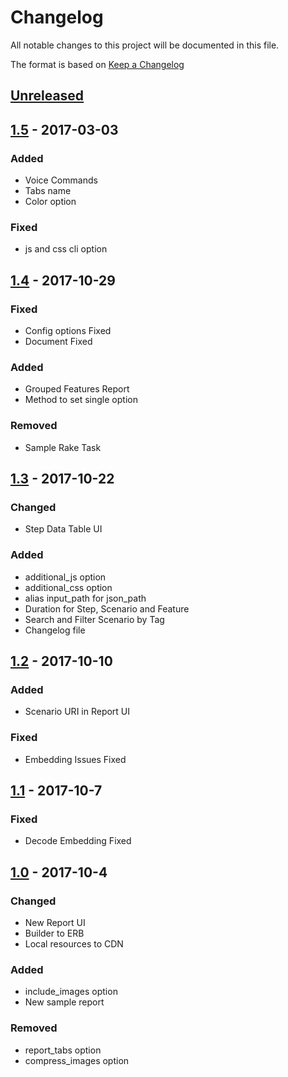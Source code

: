 # Changelog
All notable changes to this project will be documented in this file.

The format is based on [Keep a Changelog](http://keepachangelog.com/en/1.0.0/)

## [Unreleased](https://github.com/rajatthareja/ReportBuilder/compare/v1.5...master)

## [1.5](https://github.com/rajatthareja/ReportBuilder/compare/v1.4...v1.5) - 2017-03-03
### Added
- Voice Commands
- Tabs name
- Color option
### Fixed
- js and  css cli option

## [1.4](https://github.com/rajatthareja/ReportBuilder/compare/v1.3...v1.4) - 2017-10-29
### Fixed
- Config options Fixed
- Document Fixed

### Added
- Grouped Features Report
- Method to set single option

### Removed
- Sample Rake Task 

## [1.3](https://github.com/rajatthareja/ReportBuilder/compare/v1.2...v1.3) - 2017-10-22
### Changed
- Step Data Table UI

### Added
- additional_js option
- additional_css option
- alias input_path for json_path 
- Duration for Step, Scenario and Feature
- Search and Filter Scenario by Tag 
- Changelog file

## [1.2](https://github.com/rajatthareja/ReportBuilder/compare/v1.1...v1.2) - 2017-10-10
### Added
- Scenario URI in Report UI

### Fixed
- Embedding Issues Fixed

## [1.1](https://github.com/rajatthareja/ReportBuilder/compare/v1.0...v1.1) - 2017-10-7
### Fixed
- Decode Embedding Fixed

## [1.0](https://github.com/rajatthareja/ReportBuilder/compare/v0.1.6...v1.0) - 2017-10-4
### Changed
- New Report UI
- Builder to ERB
- Local resources to CDN

### Added
- include_images option
- New sample report

### Removed
- report_tabs option
- compress_images option
